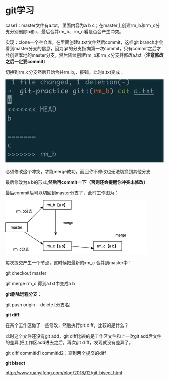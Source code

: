 # git学习

case1：master文件有a.txt，里面内容为a b c；在master上创建rm_b和rm_c分支分别删除b和c，最后合并rm_b、rm_c看是否会产生冲突。

实现：clone一个空仓库，在里面创建a.txt文件然后commit，这样git branch才会看到master分支的信息，因为git的分支指向第一次commit，只有commit之后才会创建本地的master分支。然后陆续创建rm_b和rm_c分支并修改a.txt（**注意修改之后一定要commit**）

切换到rm_c分支然后开始合并rm_b,，报错，此时a.txt变成：

![](image/git/1653615578496.png)

必须修改这个冲突，才能merge成功，而且你不修改也无法切换到其他分支

最后修改为a b的形式,**然后再commit一下（否则还会提醒你冲突未修改）**

最后commit后可以切回到master分支了，此时工作图为：

![1653616349016.png](image/git/1653616349016.png)

每次提交产生一个节点，这时候把最新的rm_c 合并到master中：

git checkout master

git merge rm_c
得到a.txt中变成a b

**git删除远程分支**：

git push origin --delete [分支名]

**git diff**:

在某个工作区做了一些修改，然后执行git diff，比较的是什么？

此时这个文件还没有git add，git diff比较的是工作区文件和上一次git add后文件的差异,把工作区add进去之后，再次git diff，发现就没有差异了。

git diff commitid1 commitid2：查到两个提交的diff

**git bisect**

http://www.ruanyifeng.com/blog/2018/12/git-bisect.html
